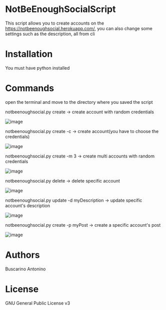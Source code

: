 # NotBeEnoughSocialScript

This script allows you to create accounts on the https://notbeenoughsocial.herokuapp.com/, you can also change some settings such as the description, all from cli

# Installation
You must have python installed

# Commands
open the terminal and move to the directory where you saved the script

 
notbeenoughsocial.py create -> create account with random credentials

![image](https://user-images.githubusercontent.com/76400595/175341676-d61d5c57-1f4c-4390-ab72-24792a952434.png)


notbeenoughsocial.py create -c  -> create account(you have to choose the credentials)

![image](https://user-images.githubusercontent.com/76400595/175342127-694d09d6-d1a5-4586-8b71-4edf714cb022.png)


notbeenoughsocial.py create -m 3 -> create multi accounts with random credentials

![image](https://user-images.githubusercontent.com/76400595/175342249-d174e65c-ecee-43bf-a0b9-c7ff2b9707a7.png)


notbeenoughsocial.py delete  -> delete specific account

![image](https://user-images.githubusercontent.com/76400595/175342537-c256796a-a81f-4fab-9ebb-52e72854b74d.png)


notbeenoughsocial.py update -d  myDescription -> update specific account's description

![image](https://user-images.githubusercontent.com/76400595/175343104-b8609da0-8741-43a7-90dc-90be739f31c5.png)


notbeenoughsocial.py create  -p myPost -> create a specific account's post

![image](https://user-images.githubusercontent.com/76400595/175343324-ac0b8357-d5be-47a8-9dc7-22f77dea42b9.png)

# Authors
Buscarino Antonino

# License

 GNU General Public License v3

